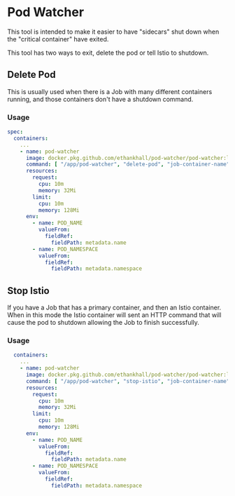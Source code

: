 # Pod Watcher

This tool is intended to make it easier to have "sidecars" shut down
when the "critical container" have exited.

This tool has two ways to exit, delete the pod or tell Istio to shutdown.

## Delete Pod

This is usually used when there is a Job with many different containers running,
and those containers don't have a shutdown command.

### Usage

```yaml
spec:
  containers:
    ...
    - name: pod-watcher
      image: docker.pkg.github.com/ethankhall/pod-watcher/pod-watcher:latest
      command: [ "/app/pod-watcher", "delete-pod", "job-container-name"]
      resources:
        request:
          cpu: 10m
          memory: 32Mi
        limit:
          cpu: 10m
          memory: 128Mi
      env:
        - name: POD_NAME
          valueFrom:
            fieldRef:
              fieldPath: metadata.name
        - name: POD_NAMESPACE
          valueFrom:
            fieldRef:
              fieldPath: metadata.namespace
```

## Stop Istio

If you have a Job that has a primary container, and then an Istio container.
When in this mode the Istio container will sent an HTTP command that will cause
the pod to shutdown allowing the Job to finish successfully.

### Usage

```yaml
  containers:
    ...
    - name: pod-watcher
      image: docker.pkg.github.com/ethankhall/pod-watcher/pod-watcher:latest
      command: [ "/app/pod-watcher", "stop-istio", "job-container-name"]
      resources:
        request:
          cpu: 10m
          memory: 32Mi
        limit:
          cpu: 10m
          memory: 128Mi
      env:
        - name: POD_NAME
          valueFrom:
            fieldRef:
              fieldPath: metadata.name
        - name: POD_NAMESPACE
          valueFrom:
            fieldRef:
              fieldPath: metadata.namespace
```